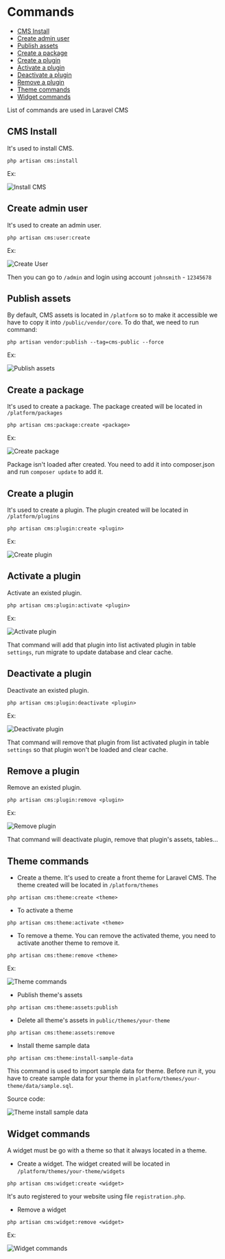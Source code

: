 # Commands

- [CMS Install](#install)
- [Create admin user](#create-admin-user)
- [Publish assets](#publish-assets)
- [Create a package](#create-package)
- [Create a plugin](#create-plugin)
- [Activate a plugin](#activate-plugin)
- [Deactivate a plugin](#deactivate-plugin)
- [Remove a plugin](#remove-plugin)
- [Theme commands](#theme-commands)
- [Widget commands](#widget-commands)
    
List of commands are used in Laravel CMS

<a name="install"></a>
## CMS Install
It's used to install CMS.

```
php artisan cms:install
```

Ex:

![Install CMS](./images/install-command.png)

<a name="create-admin-user"></a>
## Create admin user
It's used to create an admin user.
```
php artisan cms:user:create
```

Ex:

![Create User](./images/create-user.png)

Then you can go to `/admin` and login using account `johnsmith` - `12345678`

## Publish assets
By default, CMS assets is located in `/platform` so to make it accessible we have to copy it into `/public/vendor/core`.
To do that, we need to run command:

```
php artisan vendor:publish --tag=cms-public --force
```

Ex: 

![Publish assets](./images/publish-assets.png)

<a name="create-package"></a>
## Create a package
It's used to create a package. The package created will be located in `/platform/packages`

```
php artisan cms:package:create <package>
```

Ex:

![Create package](./images/create-package.png)

Package isn't loaded after created. You need to add it into composer.json and run `composer update` to add it.

<a name="create-plugin"></a>
## Create a plugin
It's used to create a plugin. The plugin created will be located in `/platform/plugins`

```
php artisan cms:plugin:create <plugin>
```

Ex:

![Create plugin](./images/create-plugin.png)

<a name="activate-plugin"></a>
## Activate a plugin
Activate an existed plugin.

```
php artisan cms:plugin:activate <plugin>
```

Ex:

![Activate plugin](./images/activate-plugin.png)

That command will add that plugin into list activated plugin in table `settings`, run migrate to update database and clear cache.

<a name="deactivate-plugin"></a>
## Deactivate a plugin
Deactivate an existed plugin.

```
php artisan cms:plugin:deactivate <plugin>
```

Ex:

![Deactivate plugin](./images/deactivate-plugin.png)

That command will remove that plugin from list activated plugin in table `settings` so that plugin won't be loaded and clear cache.

<a name="remove-plugin"></a>
## Remove a plugin
Remove an existed plugin.

```
php artisan cms:plugin:remove <plugin>
```

Ex:

![Remove plugin](./images/remove-plugin.png)

That command will deactivate plugin, remove that plugin's assets, tables...

<a name="theme-commands"></a>
## Theme commands

- Create a theme. It's used to create a front theme for Laravel CMS. The theme created will be located in `/platform/themes`
```
php artisan cms:theme:create <theme>
```

- To activate a theme

```
php artisan cms:theme:activate <theme>
```

- To remove a theme. You can remove the activated theme, you need to activate another theme to remove it.

```
php artisan cms:theme:remove <theme>
```

Ex:

![Theme commands](./images/theme-commands.png)

- Publish theme's assets
```
php artisan cms:theme:assets:publish
```

- Delete all theme's assets in `public/themes/your-theme`
```
php artisan cms:theme:assets:remove
```


- Install theme sample data

```
php artisan cms:theme:install-sample-data
```

This command is used to import sample data for theme. Before run it, you have to create sample data for your theme
in `platform/themes/your-theme/data/sample.sql`.

Source code:

![Theme install sample data](./images/theme-install-sample-data.png)

<a name="widget-commands"></a>
## Widget commands
A widget must be go with a theme so that it always located in a theme.

- Create a widget. The widget created will be located in `/platform/themes/your-theme/widgets`

```
php artisan cms:widget:create <widget>
```

It's auto registered to your website using file `registration.php`.

- Remove a widget

```
php artisan cms:widget:remove <widget>
```

Ex:

![Widget commands](./images/widget-commands.png)